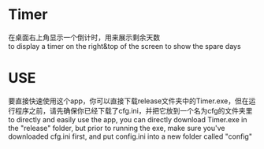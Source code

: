 # Timer
在桌面右上角显示一个倒计时，用来展示剩余天数  
to display a timer on the right&amp;top of the screen to show the spare days
# USE
要直接快速使用这个app，你可以直接下载release文件夹中的Timer.exe，但在运行程序之前，请先确保你已经下载了cfg.ini，并把它放到一个名为cfg的文件夹里  
to directly and easily use the app, you can directly download Timer.exe in the "release" folder, but prior to running the exe, make sure you've downloaded cfg.ini first, and put config.ini into a new folder called "config"

